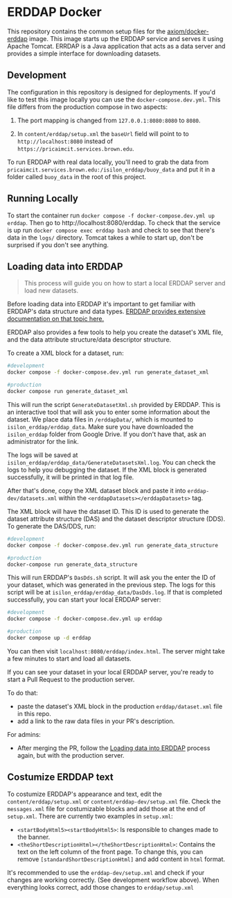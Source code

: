 # ERDDAP Docker

This repository contains the common setup files for the
[axiom/docker-erddap][1] image. This image starts up the ERDDAP service and
serves it using Apache Tomcat. ERRDAP is a Java application that acts as a 
data server and provides a simple interface for downloading datasets.

## Development

The configuration in this repository is designed for deployments. If you'd like
to test this image locally you can use the `docker-compose.dev.yml`.
This file differs from the production compose in two aspects:

1. The port mapping is changed from `127.0.0.1:8080:8080` to `8080`.

2. In `content/erddap/setup.xml` the `baseUrl` field will point to
to `http://localhost:8080` instead of `https://pricaimcit.services.brown.edu`.

To run ERDDAP with real data locally, you'll need to grab the data from
`pricaimcit.services.brown.edu:/isilon_erddap/buoy_data` and put it
in a folder called `buoy_data` in the root of this project.

## Running Locally

To start the container run `docker compose -f docker-compose.dev.yml up erddap`. Then go to http://localhost:8080/erddap. To check that the service is up run `docker compose exec erddap bash` and check to see that there's data in
the `logs/` directory. Tomcat takes a while to start up, don't be surprised if
you don't see anything.

## Loading data into ERDDAP

> This process will guide you on how to start a local ERDDAP server and load new datasets.

Before loading data into ERDDAP it's important to get familiar with ERDDAP's data structure and data types. [ERDDAP provides extensive documentation on that topic here.](https://coastwatch.pfeg.noaa.gov/erddap/download/setupDatasetsXml.html)

ERDDAP also provides a few tools to help you create the dataset's XML file, and the data attribute structure/data descriptor structure.

To create a XML block for a dataset, run:
```bash
#development
docker compose -f docker-compose.dev.yml run generate_dataset_xml

#production
docker compose run generate_dataset_xml
```

This will run the script `GenerateDatasetXml.sh` provided by ERDDAP. This is an interactive tool that will ask you to enter some information about the dataset. We place data files in `/erddapData/`, which is mounted to `isilon_erddap/erddap_data`. Make sure you have downloaded the `isilon_erddap` folder from Google Drive. If you don't have that, ask an administrator for the link.

The logs will be saved at `isilon_erddap/erddap_data/GenerateDatasetsXml.log`. You can check the logs to help you debugging the dataset. If the XML block is generated successfully, it will be printed in that log file.

After that's done, copy the XML dataset block and paste it into `erddap-dev/datasets.xml` within the `<erddapDatasets></erddapDatasets>` tag.

The XML block will have the dataset ID. This ID is used to generate the dataset attribute structure (DAS) and the dataset descriptor structure (DDS). To generate the DAS/DDS, run:

```bash
#development
docker compose -f docker-compose.dev.yml run generate_data_structure

#production
docker-compose run generate_data_structure
```

This will run ERDDAP's `DasDds.sh` script. It will ask you the enter the ID of your dataset, which was generated in the previous step. The logs for this script will be at `isilon_erddap/erddap_data/DasDds.log`. If that is completed successfully, you can start your local ERDDAP server:

```bash
#development
docker compose -f docker-compose.dev.yml up erddap

#production
docker compose up -d erddap
```

You can then visit `localhost:8080/erddap/index.html`. The server might take a few minutes to start and load all datasets.

If you can see your dataset in your local ERDDAP server, you're ready to start a Pull Request to the production server.

To do that:
- paste the dataset's XML block in the production `erddap/dataset.xml` file in this repo.
- add a link to the raw data files in your PR's description.

For admins:
- After merging the PR, follow the [Loading data into ERDDAP](#loading-data-into-erddap) process again, but with the production server.


## Costumize ERDDAP text

To costumize ERDDAP's appearance and text, edit the `content/erddap/setup.xml` or `content/erddap-dev/setup.xml` file. Check the `messages.xml` file for costumizable blocks and add those at the end of `setup.xml`. There are currently two examples in `setup.xml`:

- `<startBodyHtml5><startBodyHtml5>`: Is responsible to changes made to the banner.
- `<theShortDescriptionHtml></theShortDescriptionHtml>`: Contains the text on the left column of the front page. To change this, you can remove `[standardShortDescriptionHtml]` and add content in `html` format.

It's recommended to use the `erddap-dev/setup.xml` and check if your changes are working correctly. (See development workflow above). When everything looks correct, add those changes to `erddap/setup.xml`

[1]: https://hub.docker.com/r/axiom/docker-erddap
